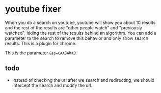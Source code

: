 # youtube fixer

When you do a search on youtube, youtube will show you about 10 results and the rest of the results are "other people watch" and "previously watched", hiding the rest of the results behind an algorithm. You can add a parameter to the search to remove this behavior and only show search results. This is a plugin for chrome.

This is the parameter
`&sp=CAASAhAB`.

## todo
- Instead of checking the url after we search and redirecting, we should intercept the search and modify the url.


